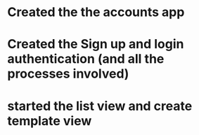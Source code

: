 # Created the the accounts app
# Created the Sign up and login authentication (and all the processes involved)
# started the list view and create template view
